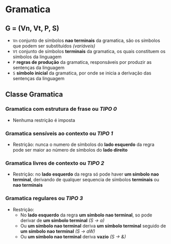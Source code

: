 # Gramatica

## G = (Vn, Vt, P, S)

- `Vn` conjunto de símbolos **nao terminais** da gramatica, são os símbolos que podem ser substituídos _(variáveis)_
- `Vt` conjunto de símbolos **terminais** da gramatica, os quais constituem os símbolos da linguagem
- `P` **regras de produção** da gramatica, responsáveis por produzir as sentenças da linguagem
- `S` **símbolo inicial** da gramatica, por onde se inicia a derivação das sentenças da linguagem

## Classe Gramatica

### Gramatica com estrutura de frase ou _TIPO 0_

- Nenhuma restrição é imposta

### Gramatica sensíveis ao contexto ou _TIPO 1_

- Restrição: nunca o numero de símbolos do **lado esquerdo** da regra pode ser maior ao número de símbolos do **lado direito**

### Gramatica livres de contexto ou _TIPO 2_

- Restrição: no **lado esquerdo** da regra só pode haver **um símbolo nao terminal**, derivando de qualquer sequencia de símbolos **terminais** ou **nao terminais**

### Gramatica regulares ou _TIPO 3_

- Restrição:
  - No **lado esquerdo** da regra **um símbolo nao terminal**, so pode derivar de **um símbolo terminal** _(S -> a)_
  - Ou **um símbolo nao terminal** deriva **um símbolo terminal** seguido de **um símbolo nao terminal** _(S -> aW)_
  - Ou **um símbolo nao terminal** deriva **vazio** _(S -> &)_
